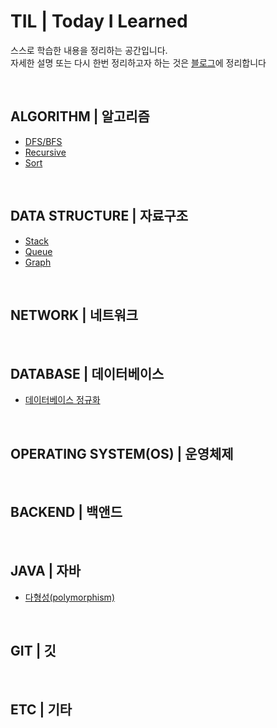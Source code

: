 # TIL | Today I Learned
스스로 학습한 내용을 정리하는 공간입니다.  
자세한 설명 또는 다시 한번 정리하고자 하는 것은 [블로그](https://seen-young.tistory.com/)에 정리합니다

<br>

## ALGORITHM | 알고리즘
- [DFS/BFS](ALGORITHM/DFS.BFS.md)
- [Recursive](ALGORITHM/Recursive.md)
- [Sort](ALGORITHM/Sort.md)


<br>

## DATA STRUCTURE | 자료구조
- [Stack](DATASTRUCTURE/Stack.md)
- [Queue](DATASTRUCTURE/Queue.md)
- [Graph](DATASTRUCTURE/Graph.md)



<br>

## NETWORK | 네트워크



<br>

## DATABASE | 데이터베이스
- [데이터베이스 정규화](DATABASE/정규화(Normalization).md)





<br>


## OPERATING SYSTEM(OS) | 운영체제




<br>

## BACKEND | 백앤드



<br>

## JAVA | 자바
- [다형성(polymorphism)](JAVA/다형성(polymorphism).md)


<br>

## GIT | 깃



<br>

## ETC | 기타

